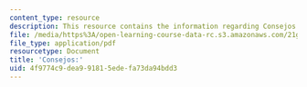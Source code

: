 ```yaml
---
content_type: resource
description: This resource contains the information regarding Consejos.
file: /media/https%3A/open-learning-course-data-rc.s3.amazonaws.com/21g-702-spanish-ii-spring-2004/4f9774c9dea991815edefa73da94bdd3_MIT21G_702S04_31cons.pdf
file_type: application/pdf
resourcetype: Document
title: 'Consejos:'
uid: 4f9774c9-dea9-9181-5ede-fa73da94bdd3
---
```

